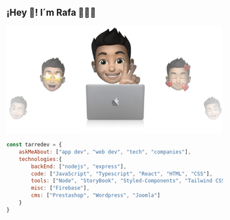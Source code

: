 ## ¡Hey 👋! I´m Rafa 👨🏻‍💻
<p align="center">
  
  <img src="https://github.com/ratasi/ratasi/blob/main/rafatarre.png" />
</p>



```js
const tarredev = {    
    askMeAbout: ["app dev", "web dev", "tech", "companies"],
    technologies:{
        backEnd: ["nodejs", "express"],
        code: ["JavaScript", "Typescript", "React", "HTML", "CSS"],
        tools: ["Node", "StoryBook", "Styled-Components", "Tailwind CSS" ],       
        misc: ["Firebase"],
        cms: ["Prestashop", "Wordpress", "Joomla"]
    }
}

